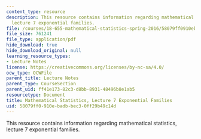 ```yaml
---
content_type: resource
description: This resource contains information regarding mathematical statistics,
  lecture 7 exponential families.
file: /courses/18-655-mathematical-statistics-spring-2016/58079ff0910ebadbbec30ff29b49c14d_MIT18_655S16_LecNote7.pdf
file_size: 761241
file_type: application/pdf
hide_download: true
hide_download_original: null
learning_resource_types:
- Lecture Notes
license: https://creativecommons.org/licenses/by-nc-sa/4.0/
ocw_type: OCWFile
parent_title: Lecture Notes
parent_type: CourseSection
parent_uid: ff41e173-82c3-d8bb-8931-48496b8e1ab5
resourcetype: Document
title: Mathematical Statistics, Lecture 7 Exponential Families
uid: 58079ff0-910e-badb-bec3-0ff29b49c14d
---
```

This resource contains information regarding mathematical statistics, lecture 7 exponential families.